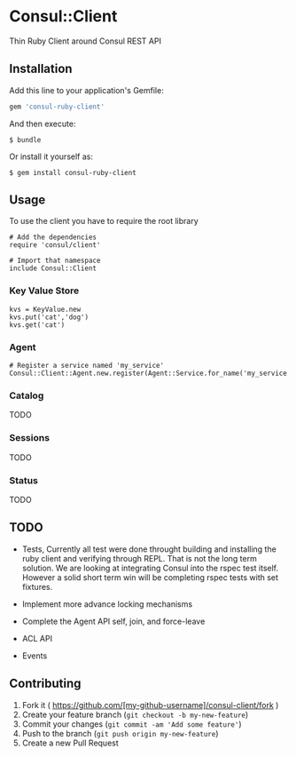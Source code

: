 # Consul::Client

Thin Ruby Client around Consul REST API

## Installation

Add this line to your application's Gemfile:

```ruby
gem 'consul-ruby-client'
```

And then execute:

    $ bundle

Or install it yourself as:

    $ gem install consul-ruby-client

## Usage

To use the client you have to require the root library

```
# Add the dependencies
require 'consul/client'

# Import that namespace
include Consul::Client
```

### Key Value Store

```
kvs = KeyValue.new
kvs.put('cat','dog')
kvs.get('cat')

```

### Agent

```
# Register a service named 'my_service'
Consul::Client::Agent.new.register(Agent::Service.for_name('my_service'))
```

### Catalog

TODO

### Sessions

TODO

### Status

TODO

## TODO

* Tests,
Currently all test were done throught building and installing the ruby client
and verifying through REPL.  That is not the long term solution.  We are looking
at integrating Consul into the rspec test itself.
However a solid short term win will be completing rspec tests with set fixtures.

* Implement more advance locking mechanisms
* Complete the Agent API self, join, and force-leave
* ACL API
* Events

## Contributing

1. Fork it ( https://github.com/[my-github-username]/consul-client/fork )
2. Create your feature branch (`git checkout -b my-new-feature`)
3. Commit your changes (`git commit -am 'Add some feature'`)
4. Push to the branch (`git push origin my-new-feature`)
5. Create a new Pull Request
